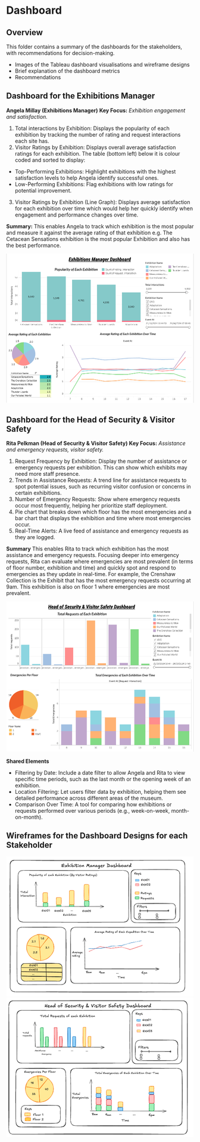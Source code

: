 # Dashboard

##  Overview
This folder contains a summary of the dashboards for the stakeholders, with recommendations for decision-making.
- Images of the Tableau dashboard visualisations and wireframe designs
- Brief explanation of the dashboard metrics
- Recommendations



## Dashboard for the Exhibitions Manager
**Angela Millay (Exhibitions Manager)**
**Key Focus:** *Exhibition engagement and satisfaction.*

1. Total interactions by Exhibition: Displays the popularity of each exhibition by tracking the number of rating and request interactions each site has.
2. Visitor Ratings by Exhibition: Displays overall average satisfaction ratings for each exhibition. The table (bottom left) below it is colour coded and sorted to display:
- Top-Performing Exhibitions: Highlight exhibitions with the highest satisfaction levels to help Angela identify successful ones.
- Low-Performing Exhibitions: Flag exhibitions with low ratings for potential improvement.
3. Visitor Ratings by Exhibition (Line Graph): Displays average satisfaction for each exhibition over time which would help her quickly identify when engagement and performance changes over time.

**Summary:** This enables Angela to track which exhibition is the most popular and measure it against the average rating of that exhibition e.g. The Cetacean Sensations exhibition is the most popular Exhibition and also has the best performance.

![alt text](image.png)



## Dashboard for the Head of Security & Visitor Safety
**Rita Pelkman (Head of Security & Visitor Safety)**
**Key Focus:** *Assistance and emergency requests, visitor safety.*

1. Request Frequency by Exhibition: Display the number of assistance or emergency requests per exhibition. This can show which exhibits may need more staff presence.
2. Trends in Assistance Requests: A trend line for assistance requests to spot potential issues, such as recurring visitor confusion or concerns in certain exhibitions.
3. Number of Emergency Requests: Show where emergency requests occur most frequently, helping her prioritize staff deployment.
4. Pie chart that breaks down which floor has the most emergencies and a bar chart that displays the exhibition and time where most emergencies occur.
5. Real-Time Alerts: A live feed of assistance and emergency requests as they are logged.

**Summary** This enables Rita to track which exhibition has the most assistance and emergency requests. Focusing deeper into emergency requests, Rita can evaluate where emergencies are most prevalent (in terms of floor number, exhibition and time) and quickly spot and respond to emergencies as they update in real-time. For example, the Crenshaw Collection is the Exhibit that has the most emergency requests occurring at 9am. This exhibition is also on floor 1 where emergencies are most prevalent.

![alt text](image-1.png)


**Shared Elements**
- Filtering by Date: Include a date filter to allow Angela and Rita to view specific time periods, such as the last month or the opening week of an exhibition.
- Location Filtering: Let users filter data by exhibition, helping them see detailed performance across different areas of the museum.
- Comparison Over Time: A tool for comparing how exhibitions or requests performed over various periods (e.g., week-on-week, month-on-month).


## Wireframes for the Dashboard Designs for each Stakeholder
![alt text](image-2.png)
![alt text](image-3.png)